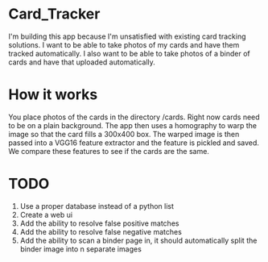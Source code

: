 ﻿# Card_Tracker
I'm building this app because I'm unsatisfied with existing card tracking solutions. 
I want to be able to take photos of my cards and have them tracked automatically. 
I also want to be able to take photos of a binder of cards and have that uploaded automatically.

# How it works
You place photos of the cards in the directory /cards. 
Right now cards need to be on a plain background.
The app then uses a homography to warp the image so that the card fills a 300x400 box.
The warped image is then passed into a VGG16 feature extractor and the feature is pickled and saved. We compare these features to see if the cards are the same.

# TODO
1. Use a proper database instead of a python list
2. Create a web ui
3. Add the ability to resolve false positive matches
4. Add the ability to resolve false negative matches
5. Add the ability to scan a binder page in, it should automatically split the binder image into n separate images
